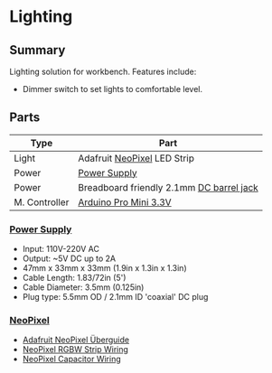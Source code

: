 
# Lighting

## Summary

Lighting solution for workbench. Features include:

- Dimmer switch to set lights to comfortable level.

## Parts

Type          | Part
------------- | ----
Light         | Adafruit [NeoPixel][] LED Strip
Power         | [Power Supply][]
Power         | Breadboard friendly 2.1mm [DC barrel jack][]
M. Controller | [Arduino Pro Mini 3.3V][] 

### [Power Supply][]

- Input: 110V-220V AC
- Output: ~5V DC up to 2A
- 47mm x 33mm x 33mm (1.9in x 1.3in x 1.3in)
- Cable Length: 1.83/72in (5')
- Cable Diameter: 3.5mm (0.125in)
- Plug type: 5.5mm OD / 2.1mm ID 'coaxial' DC plug

### [NeoPixel][]

- [Adafruit NeoPixel Überguide][]
- [NeoPixel RGBW Strip Wiring][]
- [NeoPixel Capacitor Wiring][]

[Adafruit NeoPixel Überguide]: https://learn.adafruit.com/adafruit-neopixel-uberguide/power
[DC barrel jack]: https://www.amazon.com/gp/product/B00KLDQ3XO/ref=oh_aui_detailpage_o01_s00?ie=UTF8&psc=1
[HC-SR501 Datasheet]: https://www.mpja.com/download/31227sc.pdf
[NeoPixel]: https://www.adafruit.com/products/2842
[NeoPixel Capacitor Wiring]: https://forums.adafruit.com/viewtopic.php?f=47&t=50998&p=257385&hilit=prevents+onrush+current+damaging+pixels#p257385
[NeoPixel RGBW Strip Wiring]: https://forums.adafruit.com/viewtopic.php?f=47&t=96399&p=483705&hilit=neopixel+rgbw+data+4+wires#wrap
[Power Supply]: https://www.adafruit.com/products/276
[Arduino Pro Mini 3.3V]: https://www.arduino.cc/en/Main/ArduinoBoardProMini
